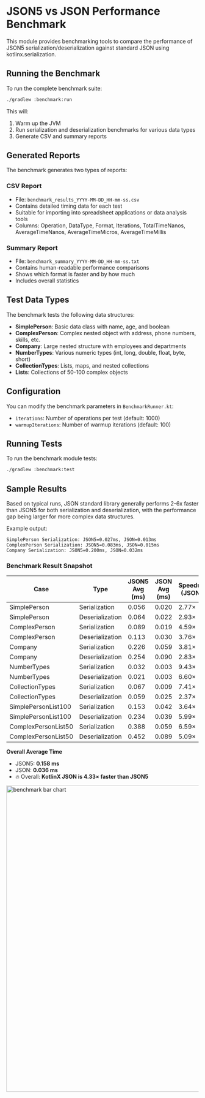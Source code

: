 # JSON5 vs JSON Performance Benchmark

This module provides benchmarking tools to compare the performance of JSON5 serialization/deserialization against standard JSON using kotlinx.serialization.

## Running the Benchmark

To run the complete benchmark suite:

```bash
./gradlew :benchmark:run
```

This will:
1. Warm up the JVM
2. Run serialization and deserialization benchmarks for various data types
3. Generate CSV and summary reports

## Generated Reports

The benchmark generates two types of reports:

### CSV Report
- File: `benchmark_results_YYYY-MM-DD_HH-mm-ss.csv`
- Contains detailed timing data for each test
- Suitable for importing into spreadsheet applications or data analysis tools
- Columns: Operation, DataType, Format, Iterations, TotalTimeNanos, AverageTimeNanos, AverageTimeMicros, AverageTimeMillis

### Summary Report
- File: `benchmark_summary_YYYY-MM-DD_HH-mm-ss.txt`
- Contains human-readable performance comparisons
- Shows which format is faster and by how much
- Includes overall statistics

## Test Data Types

The benchmark tests the following data structures:

- **SimplePerson**: Basic data class with name, age, and boolean
- **ComplexPerson**: Complex nested object with address, phone numbers, skills, etc.
- **Company**: Large nested structure with employees and departments
- **NumberTypes**: Various numeric types (int, long, double, float, byte, short)
- **CollectionTypes**: Lists, maps, and nested collections
- **Lists**: Collections of 50-100 complex objects

## Configuration

You can modify the benchmark parameters in `BenchmarkRunner.kt`:

- `iterations`: Number of operations per test (default: 1000)
- `warmupIterations`: Number of warmup iterations (default: 100)

## Running Tests

To run the benchmark module tests:

```bash
./gradlew :benchmark:test
```

## Sample Results

Based on typical runs, JSON standard library generally performs 2-6x faster than JSON5 for both serialization and deserialization, with the performance gap being larger for more complex data structures.

Example output:
```
SimplePerson Serialization: JSON5=0.027ms, JSON=0.013ms
ComplexPerson Serialization: JSON5=0.083ms, JSON=0.015ms  
Company Serialization: JSON5=0.200ms, JSON=0.032ms
```

### Benchmark Result Snapshot

| Case                | Type            | JSON5 Avg (ms) | JSON Avg (ms) | Speedup (JSON) |
| ------------------- | --------------- | -------------- | ------------- | -------------- |
| SimplePerson        | Serialization   | 0.056          | 0.020         | 2.77×          |
| SimplePerson        | Deserialization | 0.064          | 0.022         | 2.93×          |
| ComplexPerson       | Serialization   | 0.089          | 0.019         | 4.59×          |
| ComplexPerson       | Deserialization | 0.113          | 0.030         | 3.76×          |
| Company             | Serialization   | 0.226          | 0.059         | 3.81×          |
| Company             | Deserialization | 0.254          | 0.090         | 2.83×          |
| NumberTypes         | Serialization   | 0.032          | 0.003         | 9.43×          |
| NumberTypes         | Deserialization | 0.021          | 0.003         | 6.60×          |
| CollectionTypes     | Serialization   | 0.067          | 0.009         | 7.41×          |
| CollectionTypes     | Deserialization | 0.059          | 0.025         | 2.37×          |
| SimplePersonList100 | Serialization   | 0.153          | 0.042         | 3.64×          |
| SimplePersonList100 | Deserialization | 0.234          | 0.039         | 5.99×          |
| ComplexPersonList50 | Serialization   | 0.388          | 0.059         | 6.59×          |
| ComplexPersonList50 | Deserialization | 0.452          | 0.089         | 5.09×          |

**Overall Average Time**

* JSON5: **0.158 ms**
* JSON: **0.036 ms**
* 🔥 Overall: **KotlinX JSON is 4.33× faster than JSON5**


<img width="800" alt="benchmark bar chart" src="https://github.com/user-attachments/assets/bcf44217-827b-49a1-a18b-4a0f7fedc103" />
